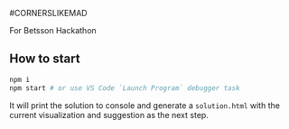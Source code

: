 #CORNERSLIKEMAD

For Betsson Hackathon

## How to start
```sh
npm i
npm start # or use VS Code `Launch Program` debugger task
```

It will print the solution to console and generate a `solution.html` with the current visualization and suggestion as the next step.